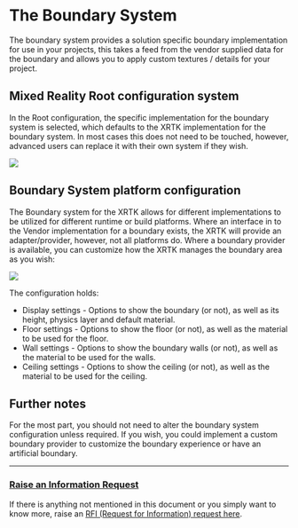 # The Boundary System

The boundary system provides a solution specific boundary implementation for use in your projects, this takes a feed from the vendor supplied data for the boundary and allows you to apply custom textures / details for your project.

## Mixed Reality Root configuration system

In the Root configuration, the specific implementation for the boundary system is selected, which defaults to the XRTK implementation for the boundary system.  In most cases this does not need to be touched, however, advanced users can replace it with their own system if they wish.

![](../images/Configuration/BoundarySystem/BoundarySystemProfile.png)

## Boundary System platform configuration

The Boundary system for the XRTK allows for different implementations to be utilized for different runtime or build platforms. Where an interface in to the Vendor implementation for a boundary exists, the XRTK will provide an adapter/provider, however, not all platforms do.
Where a boundary provider is available, you can customize how the XRTK manages the boundary area as you wish:

![](../images/Configuration/BoundarySystem/BoundarySystemSettings.png)

The configuration holds:

* Display settings - Options to show the boundary (or not), as well as its height, physics layer and default material.
* Floor settings - Options to show the floor (or not), as well as the material to be used for the floor.
* Wall settings - Options to show the boundary walls (or not), as well as the material to be used for the walls.
* Ceiling settings - Options to show the ceiling (or not), as well as the material to be used for the ceiling.

## Further notes

For the most part, you should not need to alter the boundary system configuration unless required.  If you wish, you could implement a custom boundary provider to customize the boundary experience or have an artificial boundary.

---

### [**Raise an Information Request**](https://github.com/XRTK/XRTK-Core/issues/new?assignees=&labels=question&template=request_for_information.md&title=)

If there is anything not mentioned in this document or you simply want to know more, raise an [RFI (Request for Information) request here](https://github.com/XRTK/XRTK-Core/issues/new?assignees=&labels=question&template=request_for_information.md&title=).
